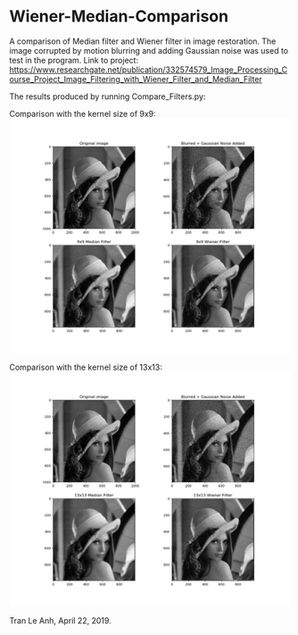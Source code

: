 # Wiener-Median-Comparison
A comparison of Median filter and Wiener filter in image restoration. 
The image corrupted by motion blurring and adding Gaussian noise was used to test in the program. Link to project: https://www.researchgate.net/publication/332574579_Image_Processing_Course_Project_Image_Filtering_with_Wiener_Filter_and_Median_Filter

The results produced by running Compare_Filters.py:

Comparison with the kernel size of 9x9:
![picture](compare_9x9.png)

Comparison with the kernel size of 13x13:
![picture](compare_13x13.png)

Tran Le Anh, April 22, 2019.
